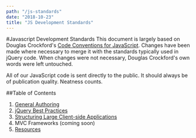 ```yaml
---
path: "/js-standards"
date: "2018-10-23"
title: "JS Development Standards"
---
```


#Javascript Development Standards
This document is largely based on Douglas Crockford's [Code Conventions for JavaScript](http://javascript.crockford.com/code.html). Changes have been made where necessary to merge it with the standards typically used in jQuery code. When changes were not necessary, Douglas Crockford's own words were left untouched.

All of our JavaScript code is sent directly to the public. It should always be of publication quality. Neatness counts. 

##Table of Contents

  1. [General Authoring](/javascript/general/)
  1. [jQuery Best Practices](/javascript/jquery/)
  1. [Structuring Large Client-side Applications](/javascript/large-applications)
  1. MVC Frameworks (coming soon)
  1. [Resources](/javascript/resources/)